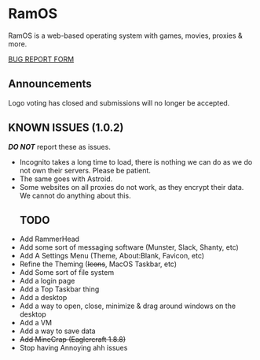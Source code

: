 <!DOCTYPE js>
# RamOS
RamOS is a web-based operating system with games, movies, proxies & more.

[BUG REPORT FORM](https://forms.gle/J9ngh7xiP5cMVs9y6)

## Announcements
Logo voting has closed and submissions will no longer be accepted.
## KNOWN ISSUES (1.0.2)
**_DO NOT_** report these as issues.
- Incognito takes a long time to load, there is nothing we can do as we do not own their servers. Please be patient.
- The same goes with Astroid.
- Some websites on all proxies do not work, as they encrypt their data. We cannot do anything about this.
  ## TODO
- Add RammerHead
- Add some sort of messaging software (Munster, Slack, Shanty, etc)
- Add A Settings Menu (Theme, About:Blank, Favicon, etc)
- Refine the Theming (~~Icons~~, MacOS Taskbar, etc)
- Add Some sort of file system
- Add a login page
- Add a Top Taskbar thing
- Add a desktop
- Add a way to open, close, minimize & drag around windows on the desktop
- Add a VM
- Add a way to save data
- ~~Add MineCrap (Eaglercraft 1.8.8)~~
- Stop having Annoying ahh issues
